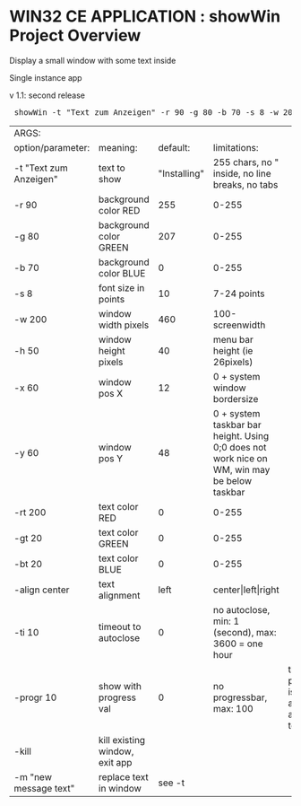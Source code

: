 <h1>WIN32 CE APPLICATION : showWin Project Overview</h1>

Display a small window with some text inside<p>

Single instance app<p>

v 1.1:  second release<p>

<pre>
 showWin -t "Text zum Anzeigen" -r 90 -g 80 -b 70 -s 8 -w 200 -h 50 -x 0 -y 0 -rt 200 -gt 20 -bt 20 -ti 10 -progr 30 -align left
</pre><p>

<table>
<tr><td>ARGS:</td><td></td><td></td><td></td></tr>
<tr><td>option/parameter:</td><td>meaning:</td><td>default:</td><td>limitations:</td></tr>
<tr><td>-t "Text zum Anzeigen"</td><td>text to show</td><td>"Installing"</td><td>255 chars, no " inside, no line breaks, no tabs</td></tr>
<tr><td>-r 90</td><td>background color RED</td><td>255</td><td>0-255</td></tr>
<tr><td>-g 80</td><td>background color GREEN</td><td>207</td><td>0-255</td></tr>
<tr><td>-b 70</td><td>background color BLUE</td><td>0</td><td>0-255</td></tr>
<tr><td>-s 8</td><td>font size in points</td><td>10</td><td>7-24 points</td></tr>
<tr><td>-w 200</td><td>window width pixels</td><td>460</td><td>100-screenwidth</td></tr>
<tr><td>-h 50</td><td>window height pixels</td><td>40</td><td>menu bar height (ie 26pixels)</td></tr>
<tr><td>-x 60</td><td>window pos X</td><td>12</td><td>0 + system window bordersize</td></tr>
<tr><td>-y 60</td><td>window pos Y</td><td>48</td><td>0 + system taskbar bar height. Using 0;0 does not work nice on WM, win may be below taskbar</td></tr>
<tr><td>-rt 200</td><td>text color RED</td><td>0</td><td>0-255</td></tr>
<tr><td>-gt 20</td><td>text color GREEN</td><td>0</td><td>0-255</td></tr>
<tr><td>-bt 20</td><td>text color BLUE</td><td>0</td><td>0-255</td></tr>
<tr></tr> 
<tr><td>-align center</td><td>text alignment</td><td>left</td><td>center|left|right</td></tr>
<tr></tr> 
<tr><td>-ti 10</td><td>timeout to autoclose</td><td>0</td><td>no autoclose, min: 1 (second), max: 3600 = one hour</td></tr>
<tr></tr> 
<tr><td>-progr 10</td><td>show with progress val</td><td>0</td><td>no progressbar, max: 100
</td><td>the progressbar is appended at bottom of textwindow</td></tr>
<tr></tr>
<tr><td>-kill</td><td>kill existing window, exit app</td></tr>
<tr></tr> 
<tr><td>-m "new message text"</td><td>replace text in window</td><td>see -t</td></tr>
</table>
 

